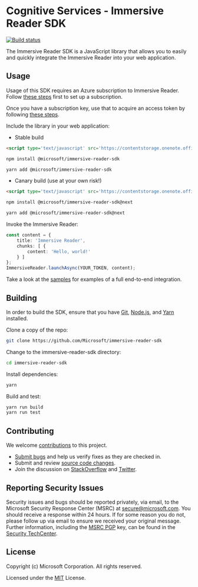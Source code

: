 # Cognitive Services - Immersive Reader SDK

[![Build status](https://dev.azure.com/ms/immersive-reader-sdk/_apis/build/status/96)](https://dev.azure.com/ms/immersive-reader-sdk/_build?definitionId=96)

The Immersive Reader SDK is a JavaScript library that allows you to easily and quickly integrate the Immersive Reader into your web application.

## Usage

Usage of this SDK requires an Azure subscription to Immersive Reader. Follow [these steps](https://docs.microsoft.com/en-us/azure/cognitive-services/cognitive-services-apis-create-account) first to set up a subscription.

Once you have a subscription key, use that to acquire an access token by following [these steps](https://docs.microsoft.com/en-us/azure/cognitive-services/authentication#authenticate-with-an-authentication-token).

Include the library in your web application:

* Stable build

```html
<script type='text/javascript' src='https://contentstorage.onenote.office.net/onenoteltir/immersivereadersdk/immersive-reader-sdk.0.0.1.js'></script>
```

```bash
npm install @microsoft/immersive-reader-sdk
```

```bash
yarn add @microsoft/immersive-reader-sdk
```

* Canary build (use at your own risk!)

```html
<script type='text/javascript' src='https://contentstorage.onenote.office.net/onenoteltir/immersivereadersdk/immersive-reader-sdk-preview.js'></script>
```

```bash
npm install @microsoft/immersive-reader-sdk@next
```

```bash
yarn add @microsoft/immersive-reader-sdk@next
```

Invoke the Immersive Reader:

```typescript
const content = {
    title: 'Immersive Reader',
    chunks: [ {
        content: 'Hello, world!'
    } ]
};
ImmersiveReader.launchAsync(YOUR_TOKEN, content);
```

Take a look at the [samples](./samples) for examples of a full end-to-end integration.

## Building

In order to build the SDK, ensure that you have [Git](https://git-scm.com/downloads), [Node.js](https://nodejs.org/), and [Yarn](https://yarnpkg.com/) installed.

Clone a copy of the repo:

```bash
git clone https://github.com/Microsoft/immersive-reader-sdk
```

Change to the immersive-reader-sdk directory:

```bash
cd immersive-reader-sdk
```

Install dependencies:

```bash
yarn
```

Build and test:

```bash
yarn run build
yarn run test
```

## Contributing

We welcome [contributions](CONTRIBUTING.md) to this project.

* [Submit bugs](https://github.com/Microsoft/immersive-reader-sdk/issues) and help us verify fixes as they are checked in.
* Submit and review [source code changes](https://github.com/Microsoft/immersive-reader-sdk/pulls).
* Join the discussion on [StackOverflow](https://stackoverflow.com/questions/tagged/immersive-reader) and [Twitter](https://twitter.com/hashtag/ImmersiveReader).

## Reporting Security Issues

Security issues and bugs should be reported privately, via email, to the Microsoft Security Response Center (MSRC) at
[secure@microsoft.com](mailto:secure@microsoft.com). You should receive a response within 24 hours. If for some reason
you do not, please follow up via email to ensure we received your original message. Further information, including the
[MSRC PGP](https://technet.microsoft.com/en-us/security/dn606155) key, can be found in the
[Security TechCenter](https://technet.microsoft.com/en-us/security/default).

## License

Copyright (c) Microsoft Corporation. All rights reserved.

Licensed under the [MIT](LICENSE.txt) License.
